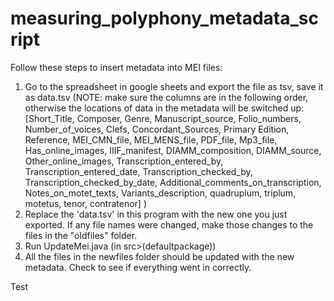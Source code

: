 # measuring_polyphony_metadata_script
Follow these steps to insert metadata into MEI files:
1) Go to the spreadsheet in google sheets and export the file as tsv, save it as data.tsv (NOTE: make sure the columns are in the following order, otherwise the locations of data in the metadata will be switched up: [Short_Title, Composer, Genre, Manuscript_source, Folio_numbers, Number_of_voices, Clefs, Concordant_Sources, Primary Edition, Reference, MEI_CMN_file, MEI_MENS_file, PDF_file, Mp3_file, Has_online_images, IIIF_manifest, DIAMM_composition, DIAMM_source, Other_online_images, Transcription_entered_by, Transcription_entered_date, Transcription_checked_by, Transcription_checked_by_date, Additional_comments_on_transcription, Notes_on_motet_texts, Variants_description, quadruplum, triplum, motetus, tenor, contratenor] )
2) Replace the 'data.tsv' in this program with the new one you just exported. If any file names were changed, make those changes to the files in the "oldfiles" folder.
3) Run UpdateMei.java (in src>(defaultpackage))
4) All the files in the newfiles folder should be updated with the new metadata. Check to see if everything went in correctly.

Test
